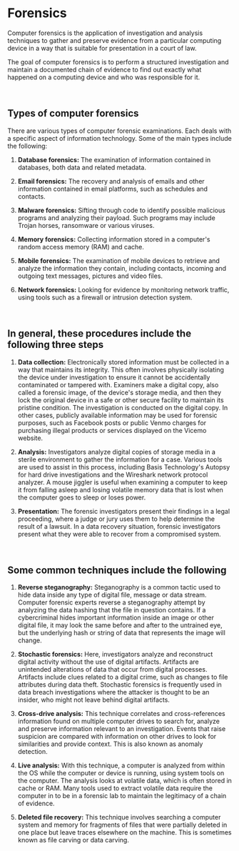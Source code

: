 # Forensics

Computer forensics is the application of investigation and analysis techniques to gather and preserve evidence from a particular computing device in a way that is suitable for presentation in a court of law. 

The goal of computer forensics is to perform a structured investigation and maintain a documented chain of evidence to find out exactly what happened on a computing device and who was responsible for it.

</br>

## Types of computer forensics

There are various types of computer forensic examinations. Each deals with a specific aspect of information technology. Some of the main types include the following:

1. **Database forensics:** The examination of information contained in databases, both data and related metadata.

2. **Email forensics:** The recovery and analysis of emails and other information contained in email platforms, such as schedules and contacts.

3. **Malware forensics:** Sifting through code to identify possible malicious programs and analyzing their payload. Such programs may include Trojan horses, ransomware or various viruses. 

4. **Memory forensics:** Collecting information stored in a computer's random access memory (RAM) and cache.

5. **Mobile forensics:** The examination of mobile devices to retrieve and analyze the information they contain, including contacts, incoming and outgoing text messages, pictures and video files.

6. **Network forensics:** Looking for evidence by monitoring network traffic, using tools such as a firewall or intrusion detection system.

</br>

## In general, these procedures include the following three steps

1. **Data collection:** Electronically stored information must be collected in a way that maintains its integrity. This often involves physically isolating the device under investigation to ensure it cannot be accidentally contaminated or tampered with. Examiners make a digital copy, also called a forensic image, of the device's storage media, and then they lock the original device in a safe or other secure facility to maintain its pristine condition. The investigation is conducted on the digital copy. In other cases, publicly available information may be used for forensic purposes, such as Facebook posts or public Venmo charges for purchasing illegal products or services displayed on the Vicemo website.

2. **Analysis:** Investigators analyze digital copies of storage media in a sterile environment to gather the information for a case. Various tools are used to assist in this process, including Basis Technology's Autopsy for hard drive investigations and the Wireshark network protocol analyzer. A mouse jiggler is useful when examining a computer to keep it from falling asleep and losing volatile memory data that is lost when the computer goes to sleep or loses power.

3. **Presentation:** The forensic investigators present their findings in a legal proceeding, where a judge or jury uses them to help determine the result of a lawsuit. In a data recovery situation, forensic investigators present what they were able to recover from a compromised system.

</br>

## Some common techniques include the following

1. **Reverse steganography:** Steganography is a common tactic used to hide data inside any type of digital file, message or data stream. Computer forensic experts reverse a steganography attempt by analyzing the data hashing that the file in question contains. If a cybercriminal hides important information inside an image or other digital file, it may look the same before and after to the untrained eye, but the underlying hash or string of data that represents the image will change.

2. **Stochastic forensics:** Here, investigators analyze and reconstruct digital activity without the use of digital artifacts. Artifacts are unintended alterations of data that occur from digital processes. Artifacts include clues related to a digital crime, such as changes to file attributes during data theft. Stochastic forensics is frequently used in data breach investigations where the attacker is thought to be an insider, who might not leave behind digital artifacts.

3. **Cross-drive analysis:** This technique correlates and cross-references information found on multiple computer drives to search for, analyze and preserve information relevant to an investigation. Events that raise suspicion are compared with information on other drives to look for similarities and provide context. This is also known as anomaly detection.

4. **Live analysis:** With this technique, a computer is analyzed from within the OS while the computer or device is running, using system tools on the computer. The analysis looks at volatile data, which is often stored in cache or RAM. Many tools used to extract volatile data require the computer in to be in a forensic lab to maintain the legitimacy of a chain of evidence.

5. **Deleted file recovery:** This technique involves searching a computer system and memory for fragments of files that were partially deleted in one place but leave traces elsewhere on the machine. This is sometimes known as file carving or data carving.